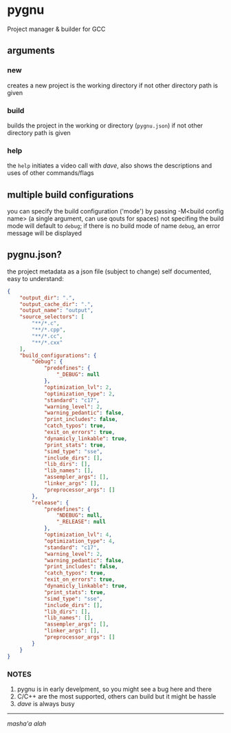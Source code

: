 # pygnu
Project manager &amp; builder for GCC

## arguments

### new

creates a new project is the working directory if not other directory path is given

### build

builds the project in the working or directory (`pygnu.json`)  if not other directory path is given

### help

the `help` initiates a video call with *dave*, also shows the descriptions and uses of other commands/flags

## multiple build configurations

you can specify the build configuration ('mode') by passing -M\<build config name> (a single argument, can use qouts for spaces)
not specifing the build mode will default to `debug`; if there is no build mode of name `debug`, an error message will be displayed

## pygnu.json?

the project metadata as a json file (subject to change)
self documented, easy to understand:
```json
{
    "output_dir": ".",
    "output_cache_dir": ".",
    "output_name": "output",
    "source_selectors": [
        "**/*.c",
        "**/*.cpp",
        "**/*.cc",
        "**/*.cxx"
    ],
    "build_configurations": {
        "debug": {
            "predefines": {
                "_DEBUG": null
            },
            "optimization_lvl": 2,
            "optimization_type": 2,
            "standard": "c17",
            "warning_level": 2,
            "warning_pedantic": false,
            "print_includes": false,
            "catch_typos": true,
            "exit_on_errors": true,
            "dynamicly_linkable": true,
            "print_stats": true,
            "simd_type": "sse",
            "include_dirs": [],
            "lib_dirs": [],
            "lib_names": [],
            "assempler_args": [],
            "linker_args": [],
            "preprocessor_args": []
        },
        "release": {
            "predefines": {
                "NDEBUG": null,
                "_RELEASE": null
            },
            "optimization_lvl": 4,
            "optimization_type": 4,
            "standard": "c17",
            "warning_level": 2,
            "warning_pedantic": false,
            "print_includes": false,
            "catch_typos": true,
            "exit_on_errors": true,
            "dynamicly_linkable": true,
            "print_stats": true,
            "simd_type": "sse",
            "include_dirs": [],
            "lib_dirs": [],
            "lib_names": [],
            "assempler_args": [],
            "linker_args": [],
            "preprocessor_args": []
        }
    }
}
```

### NOTES

1. pygnu is in early develpment, so you might see a bug here and there
2. C/C++ are the most supported, others can build but it might be hassle
3. *dave* is always busy

---

*masha'a alah*
